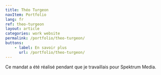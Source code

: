 ```yaml
---
title: Théo Turgeon
navItem: Portfolio
lang: fr
ref: theo-turgeon
layout: article
categories: work website
permalink: /portfolio/theo-turgeon/
buttons:
    - label: En savoir plus
      url: /portfolio/theo-turgeon/
---
```


Ce mandat a été réalisé pendant que je travaillais pour Spektrum Media.
